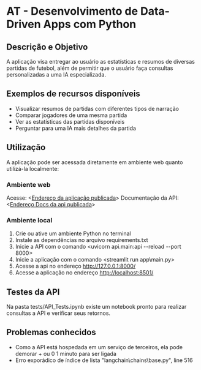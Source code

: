# AT - Desenvolvimento de Data-Driven Apps com Python

## Descrição e Objetivo

A aplicação visa entregar ao usuário as estatísticas e resumos de diversas partidas de futebol, além de permitir que o usuário faça consultas personalizadas a uma IA especializada.

## Exemplos de recursos disponíveis

- Visualizar resumos de partidas com diferentes tipos de narração
- Comparar jogadores de uma mesma partida
- Ver as estatísticas das partidas disponíveis
- Perguntar para uma IA mais detalhes da partida

## Utilização

A aplicação pode ser acessada diretamente em ambiente web quanto utilizá-la localmente:

### Ambiente web
Acesse: <[Endereço da aplicação publicada](https://at-data-driven-apps-com-python.streamlit.app/)>
Documentação da API: <[Endereço Docs da api publicada](https://at-data-driven-apps-com-python.onrender.com/docs)>

### Ambiente local
1. Crie ou ative um ambiente Python no terminal
2. Instale as dependências no arquivo requirements.txt 
3. Inicie a API com o comando <uvicorn api.main:api --reload --port 8000>
4. Inicie a aplicação com o comando <streamlit run app\main.py>
5. Acesse a api no endereço <http://127.0.0.1:8000/>
6. Acesse a aplicação no endereço <http://localhost:8501/>

## Testes da API
Na pasta tests/API_Tests.ipynb existe um notebook pronto para realizar consultas a API e verificar seus retornos.

## Problemas conhecidos

- Como a API está hospedada em um serviço de terceiros, ela pode demorar + ou 0 1 minuto para ser ligada
- Erro exporádico de índice de lista "langchain\chains\base.py", line 516